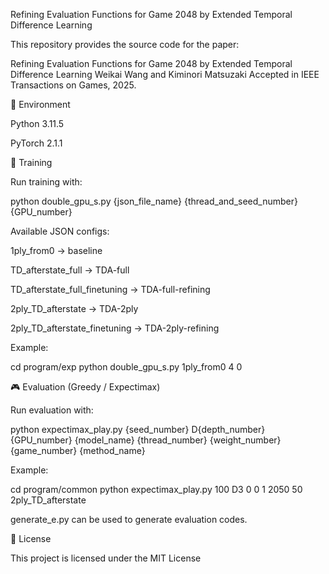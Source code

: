 Refining Evaluation Functions for Game 2048 by Extended Temporal Difference Learning

This repository provides the source code for the paper:

Refining Evaluation Functions for Game 2048 by Extended Temporal Difference Learning
Weikai Wang and Kiminori Matsuzaki
Accepted in IEEE Transactions on Games, 2025.

🔧 Environment

Python 3.11.5

PyTorch 2.1.1

🚀 Training

Run training with:

python double_gpu_s.py {json_file_name} {thread_and_seed_number} {GPU_number}


Available JSON configs:

1ply_from0 → baseline

TD_afterstate_full → TDA-full

TD_afterstate_full_finetuning → TDA-full-refining

2ply_TD_afterstate → TDA-2ply

2ply_TD_afterstate_finetuning → TDA-2ply-refining

Example:

cd program/exp
python double_gpu_s.py 1ply_from0 4 0

🎮 Evaluation (Greedy / Expectimax)

Run evaluation with:

python expectimax_play.py {seed_number} D{depth_number} {GPU_number} {model_name} {thread_number} {weight_number} {game_number} {method_name}


Example:

cd program/common
python expectimax_play.py 100 D3 0 0 1 2050 50 2ply_TD_afterstate


generate_e.py can be used to generate evaluation codes.

📜 License


This project is licensed under the MIT License
